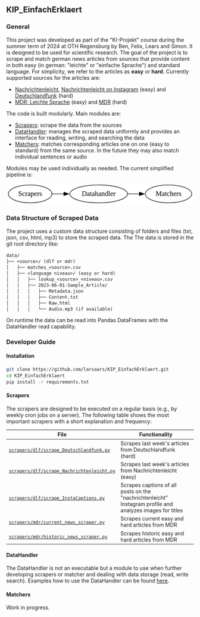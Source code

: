 ## KIP_EinfachErklaert

### General

This project was developed as part of the "KI-Projekt" course during the summer term of 2024 at OTH Regensburg by Ben, Felix, Lears and Simon. It is designed to be used for scientific research. The goal of the project is to scrape and match german news articles from sources that provide content in both easy (in german: "leichte" or "einfache Sprache") and standard language. For simplicity, we refer to the articles as **easy** or **hard**. Currently supported sources for the articles are:

- [Nachrichtenleicht](https://nachrichtenleicht.de), [Nachrichtenleicht on Instagram](https://www.instagram.com/nachrichtenleicht/) (easy) and [Deutschlandfunk](https://deutschlandfunk.de) (hard)
- [MDR: Leichte Sprache](https://www.mdr.de/nachrichten/podcast/leichte-sprache/nachrichten-leichte-sprache-100.html) (easy) and [MDR](https://www.mdr.de/nachrichten/index.html) (hard)

The code is built modularly. Main modules are:

- [Scrapers](./scrapers/): scrape the data from the sources
- [DataHandler](./datahandler/): manages the scraped data uniformly and provides an interface for reading, writing, and searching the data
- [Matchers](./matchers/): matches corresponding articles one on one (easy to standard) from the same source. In the future they may also match individual sentences or audio

Modules may be used individually as needed. The current simplified pipeline is:

![Pipeline](./documentation/images/pipe.png)

### Data Structure of Scraped Data

The project uses a custom data structure consisting of folders and files (txt, json, csv, html, mp3) to store the scraped data. The The data is stored in the git root directory like:

```
data/
├── <source>/ (dlf or mdr)
│   ├── matches_<source>.csv
│   ├── <language niveau>/ (easy or hard)
│   │   ├── lookup_<source>_<niveau>.csv
│   │   ├── 2023-06-01-Sample_Article/
│   │   │   ├── Metadata.json
│   │   │   ├── Content.txt
│   │   │   ├── Raw.html
│   │   │   └── Audio.mp3 (if available)
```

On runtime the data can be read into Pandas DataFrames with the DataHandler read capability.

### Developer Guide

#### Installation
```bash
git clone https://github.com/larsaars/KIP_EinfachErklaert.git
cd KIP_EinfachErklaert
pip install -r requirements.txt
```

#### Scrapers

The scrapers are designed to be executed on a regular basis (e.g., by weekly cron jobs on a server). The following table shows the most important scrapers with a short explanation and frequency:

| **File**| **Functionality** |
|---------|-------------------|
| [`scrapers/dlf/scrape_Deutschlandfunk.py`](scrapers/dlf/scrape_Deutschlandfunk.py)| Scrapes last week's articles from Deutschlandfunk (hard)|
| [`scrapers/dlf/scrape_Nachrichtenleicht.py`](scrapers/dlf/scrape_Nachrichtenleicht.py)| Scrapes last week's articles from Nachrichtenleicht (easy)|
| [`scrapers/dlf/scrape_InstaCaptions.py`](scrapers/dlf/scrape_InstaCaptions.py)| Scrapes captions of all posts on the "nachrichtenleicht" Instagram profile and analyzes images for titles|
| [`scrapers/mdr/current_news_scraper.py`](scrapers/mdr/current_news_scraper.py)| Scrapes current easy and hard articles from MDR|
| [`scrapers/mdr/historic_news_scraper.py`](scrapers/mdr/historic_news_scraper.py)| Scrapes historic easy and hard articles from MDR |

#### DataHandler

The DataHandler is not an executable but a module to use when further developing scrapers or matcher and dealing with data storage (read, write search). Examples how to use the DataHandler can be found [here](./datahandler/datahandler_examples.ipynb).

#### Matchers

Work in progress.







